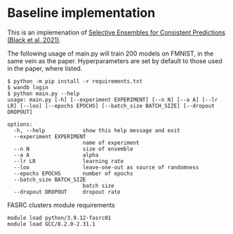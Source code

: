 # Baseline implementation

This is an implemenation of [Selective Ensembles for Consistent Predictions (Black et al. 2021)](https://arxiv.org/abs/2111.08230).

The following usage of main.py will train 200 models on FMNIST, in the same vein as the paper. Hyperparameters are set by default to those used in the paper, where listed.

```
$ python -m pip install -r requirements.txt
$ wandb login
$ python main.py --help
usage: main.py [-h] [--experiment EXPERIMENT] [--n N] [--a A] [--lr LR] [--loo] [--epochs EPOCHS] [--batch_size BATCH_SIZE] [--dropout DROPOUT]

options:
  -h, --help            show this help message and exit
  --experiment EXPERIMENT
                        name of experiment
  --n N                 size of ensemble
  --a A                 alpha
  --lr LR               learning rate
  --loo                 leave-one-out as source of randomness
  --epochs EPOCHS       number of epochs
  --batch_size BATCH_SIZE
                        batch size
  --dropout DROPOUT     dropout rate
```

FASRC clusters module requirements
```
module load python/3.9.12-fasrc01
module load GCC/8.2.0-2.31.1
```
